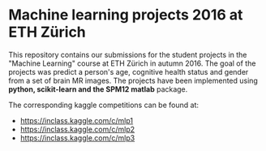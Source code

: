# Machine learning projects 2016 at ETH Zürich

This repository contains our submissions for the student projects in the "Machine Learning" course at ETH Zürich in autumn 2016. The goal of the projects was predict a person's age, cognitive health status and gender from a set of brain MR images. The projects have been implemented using **python, scikit-learn and the SPM12 matlab** package. 


The corresponding kaggle competitions can be found at:
* https://inclass.kaggle.com/c/mlp1
* https://inclass.kaggle.com/c/mlp2
* https://inclass.kaggle.com/c/mlp3
